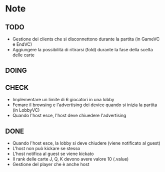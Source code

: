 # Note

## TODO

- Gestione dei clients che si disconnettono durante la partita (in GameVC e EndVC)
- Aggiungere la possibilità di ritirarsi (fold) durante la fase della scelta delle carte

## DOING

## CHECK

- Implementare un limite di 6 giocatori in una lobby
- Femare il browsing e l'advertising dei device quando si inizia la partita (in LobbyVC)
- Quando l'host esce, l'host deve chiuedere l'advertising

## DONE

- Quando l'host esce, la lobby si deve chiudere (viene notificato al guest)
- L'host non può kickare se stesso
- L'host notifica al guest se viene kickato 
- Il rank delle carte J, Q, K devono avere valore 10 (.value)
- Gestione del player che è anche host
